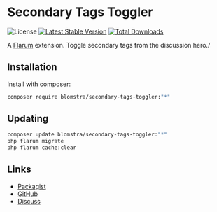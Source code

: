 # Secondary Tags Toggler

![License](https://img.shields.io/badge/license-MIT-blue.svg) [![Latest Stable Version](https://img.shields.io/packagist/v/blomstra/secondary-tags-toggler.svg)](https://packagist.org/packages/blomstra/secondary-tags-toggler) [![Total Downloads](https://img.shields.io/packagist/dt/blomstra/secondary-tags-toggler.svg)](https://packagist.org/packages/blomstra/secondary-tags-toggler)

A [Flarum](http://flarum.org) extension. Toggle secondary tags from the discussion hero./

## Installation

Install with composer:

```sh
composer require blomstra/secondary-tags-toggler:"*"
```

## Updating

```sh
composer update blomstra/secondary-tags-toggler:"*"
php flarum migrate
php flarum cache:clear
```

## Links

- [Packagist](https://packagist.org/packages/blomstra/secondary-tags-toggler)
- [GitHub](https://github.com/blomstra/secondary-tags-toggler)
- [Discuss](https://discuss.flarum.org/d/PUT_DISCUSS_SLUG_HERE)
